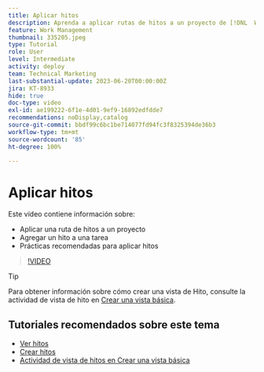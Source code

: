 ```yaml
---
title: Aplicar hitos
description: Aprenda a aplicar rutas de hitos a un proyecto de [!DNL  Workfront] y a asociar tareas clave como pasos de hito dentro del proyecto.
feature: Work Management
thumbnail: 335205.jpeg
type: Tutorial
role: User
level: Intermediate
activity: deploy
team: Technical Marketing
last-substantial-update: 2023-06-20T00:00:00Z
jira: KT-8933
hide: true
doc-type: video
exl-id: ae199222-6f1e-4d01-9ef9-16892edfdde7
recommendations: noDisplay,catalog
source-git-commit: bbdf99c6bc1be714077fd94fc3f8325394de36b3
workflow-type: tm+mt
source-wordcount: '85'
ht-degree: 100%

---
```


# Aplicar hitos

Este vídeo contiene información sobre:

* Aplicar una ruta de hitos a un proyecto
* Agregar un hito a una tarea
* Prácticas recomendadas para aplicar hitos

>[!VIDEO](https://video.tv.adobe.com/v/335205/?quality=12&learn=on&enablevpops=1)

>[!TIP]
>
>Para obtener información sobre cómo crear una vista de Hito, consulte la actividad de vista de hito en [Crear una vista básica](/help/reporting/basic-reporting/create-a-basic-view.md).

## Tutoriales recomendados sobre este tema

* [Ver hitos](/help/manage-work/approval-processes-and-milestone-paths/view-milestones.md)
* [Crear hitos](/help/administration-and-setup/approval-processes-and-milestone-paths/creating-milestones.md)
* [Actividad de vista de hitos en Crear una vista básica](/help/reporting/basic-reporting/create-a-basic-view.md)
